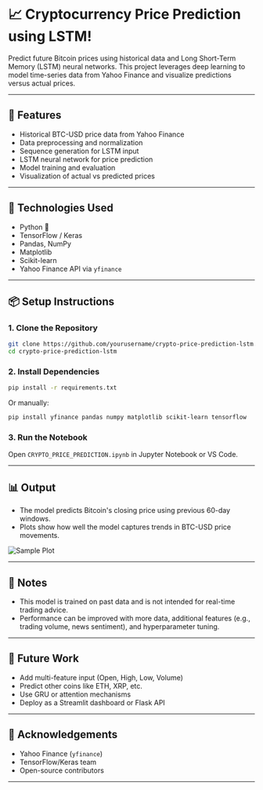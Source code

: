 # 📈 Cryptocurrency Price Prediction using LSTM!

Predict future Bitcoin prices using historical data and Long Short-Term Memory (LSTM) neural networks. This project leverages deep learning to model time-series data from Yahoo Finance and visualize predictions versus actual prices.

---

## 🚀 Features

- Historical BTC-USD price data from Yahoo Finance
- Data preprocessing and normalization
- Sequence generation for LSTM input
- LSTM neural network for price prediction
- Model training and evaluation
- Visualization of actual vs predicted prices

---

## 🧠 Technologies Used

- Python 🐍
- TensorFlow / Keras
- Pandas, NumPy
- Matplotlib
- Scikit-learn
- Yahoo Finance API via `yfinance`

---

## 📦 Setup Instructions

### 1. Clone the Repository

```bash
git clone https://github.com/yourusername/crypto-price-prediction-lstm.git
cd crypto-price-prediction-lstm
```

### 2. Install Dependencies

```bash
pip install -r requirements.txt
```

Or manually:

```bash
pip install yfinance pandas numpy matplotlib scikit-learn tensorflow
```

### 3. Run the Notebook

Open `CRYPTO_PRICE_PREDICTION.ipynb` in Jupyter Notebook or VS Code.

---

## 📊 Output

- The model predicts Bitcoin's closing price using previous 60-day windows.
- Plots show how well the model captures trends in BTC-USD price movements.

![Sample Plot](https://user-images.githubusercontent.com/yourplaceholder/btc_prediction_example.png)

---

## 📝 Notes

- This model is trained on past data and is not intended for real-time trading advice.
- Performance can be improved with more data, additional features (e.g., trading volume, news sentiment), and hyperparameter tuning.

---

## 🔮 Future Work

- Add multi-feature input (Open, High, Low, Volume)
- Predict other coins like ETH, XRP, etc.
- Use GRU or attention mechanisms
- Deploy as a Streamlit dashboard or Flask API

---

## 🙌 Acknowledgements

- Yahoo Finance (`yfinance`)
- TensorFlow/Keras team
- Open-source contributors

---


